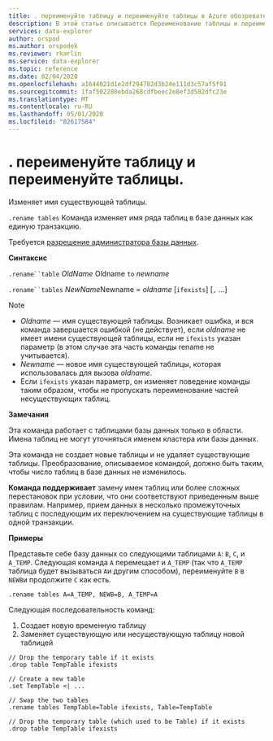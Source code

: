 ```yaml
---
title: . переименуйте таблицу и переименуйте таблицы в Azure обозреватель данных | Документация Майкрософт
description: В этой статье описывается Переименование таблицы и переименование таблиц в обозреватель данных Azure.
services: data-explorer
author: orspod
ms.author: orspodek
ms.reviewer: rkarlin
ms.service: data-explorer
ms.topic: reference
ms.date: 02/04/2020
ms.openlocfilehash: a1644021d1e2df294782d3b24e111d3c57af5f91
ms.sourcegitcommit: 1faf502280ebda268cdfbeec2e8ef3d582dfc23e
ms.translationtype: MT
ms.contentlocale: ru-RU
ms.lasthandoff: 05/01/2020
ms.locfileid: "82617584"
---
```

# <a name="rename-table-and-rename-tables"></a>. переименуйте таблицу и переименуйте таблицы.

Изменяет имя существующей таблицы.

`.rename tables` Команда изменяет имя ряда таблиц в базе данных как единую транзакцию.

Требуется [разрешение администратора базы данных](../management/access-control/role-based-authorization.md).

**Синтаксис**

`.rename``table` *OldName* Oldname `to` *newname*

`.rename``tables` *NewName*Newname = *oldname* [`ifexists`] [`,` ...]

> [!NOTE]
> * *Oldname* — имя существующей таблицы. Возникает ошибка, и вся команда завершается ошибкой (не действует), если *oldname* не имеет имени существующей таблицы, если не `ifexists` указан параметр (в этом случае эта часть команды rename не учитывается).
> * *Newname* — новое имя существующей таблицы, которая использовалась для вызова *oldname*.
> * Если `ifexists` указан параметр, он изменяет поведение команды таким образом, чтобы не пропускать переименование частей несуществующих таблиц.

**Замечания**

Эта команда работает с таблицами базы данных только в области.
Имена таблиц не могут уточняться именем кластера или базы данных.

Эта команда не создает новые таблицы и не удаляет существующие таблицы.
Преобразование, описываемое командой, должно быть таким, чтобы число таблиц в базе данных не изменилось.

**Команда поддерживает** замену имен таблиц или более сложных перестановок при условии, что они соответствуют приведенным выше правилам. Например, прием данных в несколько промежуточных таблиц с последующим их переключением на существующие таблицы в одной транзакции.

**Примеры**

Представьте себе базу данных со следующими таблицами `A`: `B`, `C`, и `A_TEMP`.
Следующая команда `A` перемещает и `A_TEMP` (так что `A_TEMP` таблица будет вызываться `A`и другим способом), переименуйте `B` в `NEWB`и продолжите `C` как есть. 

```kusto
.rename tables A=A_TEMP, NEWB=B, A_TEMP=A
``` 

Следующая последовательность команд:
1. Создает новую временную таблицу
1. Заменяет существующую или несуществующую таблицу новой таблицей

```kusto
// Drop the temporary table if it exists
.drop table TempTable ifexists

// Create a new table
.set TempTable <| ...

// Swap the two tables
.rename tables TempTable=Table ifexists, Table=TempTable

// Drop the temporary table (which used to be Table) if it exists
.drop table TempTable ifexists
```

